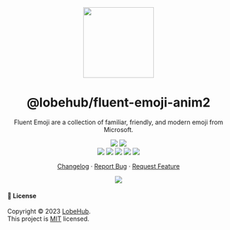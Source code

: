 <div align="center"><a name="readme-top"></a>

<img height="160" src="https://registry.npmmirror.com/@lobehub/assets-logo/1.0.0/files/assets/logo-3d.webp">

<h1>@lobehub/fluent-emoji-anim2</h1>

Fluent Emoji are a collection of familiar, friendly, and modern emoji from Microsoft.

[![][npm-release-shield]][npm-release-link]
[![][github-releasedate-shield]][github-releasedate-link]<br/>
[![][github-contributors-shield]][github-contributors-link]
[![][github-forks-shield]][github-forks-link]
[![][github-stars-shield]][github-stars-link]
[![][github-issues-shield]][github-issues-link]
[![][github-license-shield]][github-license-link]

[Changelog](./CHANGELOG.md) · [Report Bug][github-issues-link] · [Request Feature][github-issues-link]

![](https://raw.githubusercontent.com/andreasbm/readme/master/assets/lines/rainbow.png)

</div>

#### 📝 License

Copyright © 2023 [LobeHub][profile-url]. <br />
This project is [MIT](./LICENSE) licensed.

[github-contributors-link]: https://github.com/lobehub/fluent-emoji/graphs/contributors
[github-contributors-shield]: https://img.shields.io/github/contributors/lobehub/fluent-emoji?color=c4f042&labelColor=black&style=flat-square
[github-forks-link]: https://github.com/lobehub/fluent-emoji/network/members
[github-forks-shield]: https://img.shields.io/github/forks/lobehub/fluent-emoji?color=8ae8ff&labelColor=black&style=flat-square
[github-issues-link]: https://github.com/lobehub/fluent-emoji/issues
[github-issues-shield]: https://img.shields.io/github/issues/lobehub/fluent-emoji?color=ff80eb&labelColor=black&style=flat-square
[github-license-link]: https://github.com/lobehub/fluent-emoji/blob/master/LICENSE
[github-license-shield]: https://img.shields.io/github/license/lobehub/fluent-emoji?color=white&labelColor=black&style=flat-square
[github-releasedate-link]: https://github.com/lobehub/fluent-emoji/releases
[github-releasedate-shield]: https://img.shields.io/github/release-date/lobehub/fluent-emoji?labelColor=black&style=flat-square
[github-stars-link]: https://github.com/lobehub/fluent-emoji/network/stargazers
[github-stars-shield]: https://img.shields.io/github/stars/lobehub/fluent-emoji?color=ffcb47&labelColor=black&style=flat-square
[npm-release-link]: https://www.npmjs.com/package/@lobehub/fluent-emoji-anim2
[npm-release-shield]: https://img.shields.io/npm/v/@lobehub/fluent-emoji-anim2?color=369eff&labelColor=black&logo=npm&logoColor=white&style=flat-square
[profile-url]: https://github.com/lobehub
